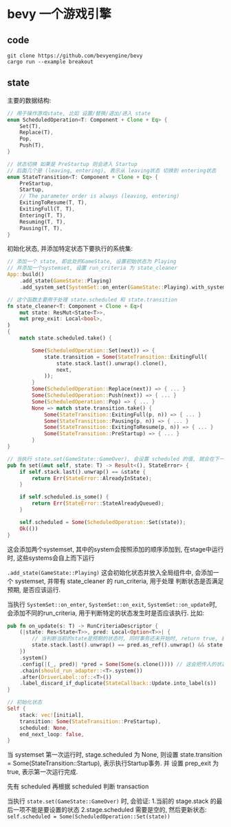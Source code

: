 # bevy 一个游戏引擎

## code

    git clone https://github.com/bevyengine/bevy
    cargo run --example breakout

## state

主要的数据结构:
```rust
// 用于操作游戏state, 比如 设置/替换/退出/进入 state
enum ScheduledOperation<T: Component + Clone + Eq> {
    Set(T),
    Replace(T),
    Pop,
    Push(T),
}

// 状态切换 如果是 PreStartup 则会进入 Startup
// 后面几个是 (leaving, entering), 表示从 leaving状态 切换到 entering状态
enum StateTransition<T: Component + Clone + Eq> {
    PreStartup,
    Startup,
    // The parameter order is always (leaving, entering)
    ExitingToResume(T, T),
    ExitingFull(T, T),
    Entering(T, T),
    Resuming(T, T),
    Pausing(T, T),
}
```

初始化状态, 并添加特定状态下要执行的系统集:
```rust
// 添加一个 state, 即此处的GameState, 设置初始状态为 Playing
// 并添加一个systemset, 设置 run_criteria 为 state_cleaner
App::build()
    .add_state(GameState::Playing)
    .add_system_set(SystemSet::on_enter(GameState::Playing).with_system(setup.system()))

// 这个函数主要用于处理 state.scheduled 和 state.transition
fn state_cleaner<T: Component + Clone + Eq>(
    mut state: ResMut<State<T>>,
    mut prep_exit: Local<bool>,
)
{
    match state.scheduled.take() {

        Some(ScheduledOperation::Set(next)) => {
            state.transition = Some(StateTransition::ExitingFull(
                state.stack.last().unwrap().clone(),
                next,
            ));
        }
        Some(ScheduledOperation::Replace(next)) => { ... }
        Some(ScheduledOperation::Push(next)) => { ... }
        Some(ScheduledOperation::Pop) => { ... }
        None => match state.transition.take() {
            Some(StateTransition::ExitingFull(p, n)) => { ... }
            Some(StateTransition::Pausing(p, n)) => { ... }
            Some(StateTransition::ExitingToResume(p, n)) => { ... }
            Some(StateTransition::PreStartup) => { ... }
        }
}

// 当执行 state.set(GameState::GameOver), 会设置 scheduled 的值, 就会在下一个frame中改变 state.transition 的值,
pub fn set(&mut self, state: T) -> Result<(), StateError> {
    if self.stack.last().unwrap() == &state {
        return Err(StateError::AlreadyInState);
    }

    if self.scheduled.is_some() {
        return Err(StateError::StateAlreadyQueued);
    }

    self.scheduled = Some(ScheduledOperation::Set(state));
    Ok(())
}

```

这会添加两个systemset, 其中的system会按照添加的顺序添加到, 在stage中运行时, 这些systems会自上而下运行

`` .add_state(GameState::Playing) `` 这会初始化状态并放入全局组件中, 会添加一个 systemset, 并带有 state_cleaner 的 run_criteria, 用于处理 判断状态是否满足预期, 是否应该运行.

当执行 ``SystemSet::on_enter``, ``SystemSet::on_exit``, ``SystemSet::on_update``时, 会添加不同的run_criteria, 用于判断特定的状态发生时是否应该执行. 比如:
```rust
pub fn on_update(s: T) -> RunCriteriaDescriptor {
    (|state: Res<State<T>>, pred: Local<Option<T>>| {
        // 当判断当前的state是预期的状态时, 同时事务还未开始时, return true, 表示执行
        state.stack.last().unwrap() == pred.as_ref().unwrap() && state.transition.is_none()
    })
    .system()
    .config(|(_, pred)| *pred = Some(Some(s.clone()))) // 这会把传入的状态即期望的状态保存到这个 system 的第二个参数, 即pred
    .chain(should_run_adapter::<T>.system())
    .after(DriverLabel::of::<T>())
    .label_discard_if_duplicate(StateCallback::Update.into_label(s))
}
```


```rust
// 初始化状态
Self {
    stack: vec![initial],
    transition: Some(StateTransition::PreStartup),
    scheduled: None,
    end_next_loop: false,
}

```

当 systemset 第一次运行时, stage.scheduled 为 None, 则设置 state.transition = Some(StateTransition::Startup), 表示执行Startup事务. 并 设置 prep_exit 为 true, 表示第一次运行完成.

先有 scheduled 再根据 scheduled 判断 transaction



当执行 `` state.set(GameState::GameOver) `` 时, 会验证: 1.当前的 stage.stack 的最后一项不能是要设置的状态 2.stage.scheduled 需要是空的, 然后更新状态: ``self.scheduled = Some(ScheduledOperation::Set(state))``
